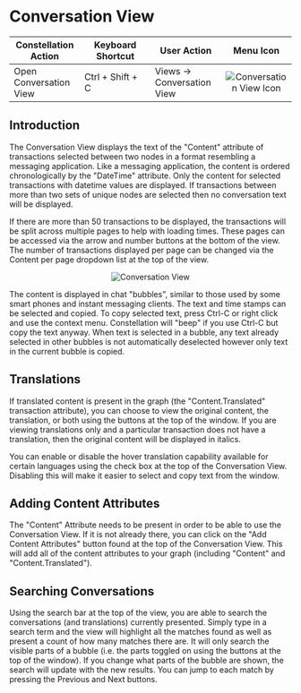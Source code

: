 # Conversation View

<table class="table table-striped">
<colgroup>
<col style="width: 25%" />
<col style="width: 25%" />
<col style="width: 25%" />
<col style="width: 25%" />
</colgroup>
<thead>
<tr class="header">
<th>Constellation Action</th>
<th>Keyboard Shortcut</th>
<th>User Action</th>
<th style="text-align: center;">Menu Icon</th>
</tr>
</thead>
<tbody>
<tr class="odd">
<td>Open Conversation View</td>
<td>Ctrl + Shift + C</td>
<td>Views -&gt; Conversation View</td>
<td style="text-align: center;"><img src="../ext/docs/CoreConversationView/src/au/gov/asd/tac/constellation/views/conversationview/resources/conversation_view.png" alt="Conversation View Icon" /></td>
</tr>
</tbody>
</table>

## Introduction

The Conversation View displays the text of the "Content" attribute of
transactions selected between two nodes in a format resembling a
messaging application. Like a messaging application, the content is
ordered chronologically by the "DateTime" attribute. Only the content
for selected transactions with datetime values are displayed. If
transactions between more than two sets of unique nodes are selected
then no conversation text will be displayed. 

If there are more than 50 transactions to be displayed, the transactions
will be split across multiple pages to help with loading times. These 
pages can be accessed via the arrow and number buttons at the bottom 
of the view. The number of transactions displayed per page can be changed
via the Content per page dropdown list at the top of the view.

<div style="text-align: center">

<img src="../ext/docs/CoreConversationView/src/au/gov/asd/tac/constellation/views/conversationview/resources/ConversationView.png" alt="Conversation
View" />

</div>

The content is displayed in chat "bubbles", similar to those used by
some smart phones and instant messaging clients. The text and time
stamps can be selected and copied. To copy selected text, press Ctrl-C
or right click and use the context menu. Constellation will "beep" if
you use Ctrl-C but copy the text anyway. When text is selected in a
bubble, any text already selected in other bubbles is not automatically
deselected however only text in the current bubble is copied.

## Translations

If translated content is present in the graph (the "Content.Translated"
transaction attribute), you can choose to view the original content, the
translation, or both using the buttons at the top of the window. If you
are viewing translations only and a particular transaction does not have
a translation, then the original content will be displayed in italics.

You can enable or disable the hover translation capability available for
certain languages using the check box at the top of the Conversation
View. Disabling this will make it easier to select and copy text from
the window.

## Adding Content Attributes

The "Content" Attribute needs to be present in order to be able to use
the Conversation View. If it is not already there, you can click on the
"Add Content Attributes" button found at the top of the Conversation
View. This will add all of the content attributes to your graph
(including "Content" and "Content.Translated").

## Searching Conversations

Using the search bar at the top of the view, you are able to search the
conversations (and translations) currently presented. Simply type in a
search term and the view will highlight all the matches found as well as
present a count of how many matches there are. It will only search the
visible parts of a bubble (i.e. the parts toggled on using the buttons
at the top of the window). If you change what parts of the bubble are
shown, the search will update with the new results. You can jump to each match 
by pressing the Previous and Next buttons.
